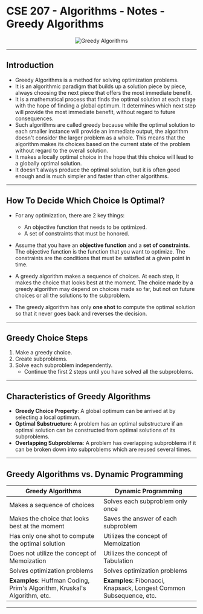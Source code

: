 # **CSE 207 - Algorithms - Notes - Greedy Algorithms**

<p align="center">
    <img src="https://www.simplilearn.com/ice9/free_resources_article_thumb/Source_to_Destination_Greedy_Algorithm_Solution.gif" alt="Greedy Algorithms"/>
</p>

---

## **Introduction**

- Greedy Algorithms is a method for solving optimization problems.
- It is an algorithmic paradigm that builds up a solution piece by piece, always choosing the next piece that offers the most immediate benefit.
- It is a mathematical process that finds the optimal solution at each stage with the hope of finding a global optimum. It determines which next step will provide the most immediate benefit, without regard to future consequences.
- Such algorithms are called greedy because while the optimal solution to each smaller instance will provide an immediate output, the algorithm doesn't consider the larger problem as a whole. This means that the algorithm makes its choices based on the current state of the problem without regard to the overall solution.
- It makes a locally optimal choice in the hope that this choice will lead to a globally optimal solution.
- It doesn't always produce the optimal solution, but it is often good enough and is much simpler and faster than other algorithms.

---

## **How To Decide Which Choice Is Optimal?**

- For any optimization, there are 2 key things:
  - An objective function that needs to be optimized.
  - A set of constraints that must be honored.

- Assume that you have an **objective function** and a **set of constraints**. The objective function is the function that you want to optimize. The constraints are the conditions that must be satisfied at a given point in time.
- A greedy algorithm makes a sequence of choices. At each step, it makes the choice that looks best at the moment. The choice made by a greedy algorithm may depend on choices made so far, but not on future choices or all the solutions to the subproblem.
- The greedy algorithm has only **one shot** to compute the optimal solution so that it never goes back and reverses the decision.

---

## **Greedy Choice Steps**

1. Make a greedy choice.
2. Create subproblems.
3. Solve each subproblem independently.
   - Continue the first 2 steps until you have solved all the subproblems.

---

## **Characteristics of Greedy Algorithms**

- **Greedy Choice Property**: A global optimum can be arrived at by selecting a local optimum.
- **Optimal Substructure**: A problem has an optimal substructure if an optimal solution can be constructed from optimal solutions of its subproblems.
- **Overlapping Subproblems**: A problem has overlapping subproblems if it can be broken down into subproblems which are reused several times.

---

## **Greedy Algorithms vs. Dynamic Programming**

| **Greedy Algorithms** | **Dynamic Programming** |
| --- | --- |
| Makes a sequence of choices | Solves each subproblem only once |
| Makes the choice that looks best at the moment | Saves the answer of each subproblem |
| Has only one shot to compute the optimal solution | Utilizes the concept of Memoization |
| Does not utilize the concept of Memoization | Utilizes the concept of Tabulation |
| Solves optimization problems | Solves optimization problems |
| **Examples**: Huffman Coding, Prim's Algorithm, Kruskal's Algorithm, etc. | **Examples**: Fibonacci, Knapsack, Longest Common Subsequence, etc. |

---
